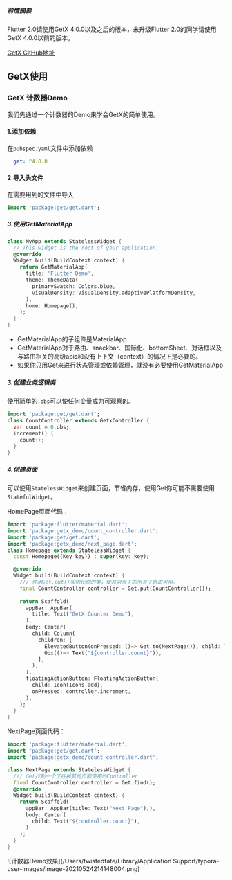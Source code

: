 ##### 前情摘要

Flutter 2.0请使用GetX 4.0.0以及之后的版本，未升级Flutter 2.0的同学请使用GetX 4.0.0以前的版本。

[GetX GitHub地址](https://github.com/jonataslaw/getx)

## GetX使用

### GetX 计数器Demo

我们先通过一个计数器的Demo来学会GetX的简单使用。

#### 1.添加依赖

在`pubspec.yaml`文件中添加依赖

```yaml
  get: ^4.0.0
```

#### 2.导入头文件

在需要用到的文件中导入

```dart
import 'package:get/get.dart';
```

##### 3.使用GetMaterialApp

```dart
class MyApp extends StatelessWidget {
  // This widget is the root of your application.
  @override
  Widget build(BuildContext context) {
    return GetMaterialApp(
      title: 'Flutter Demo',
      theme: ThemeData(
        primarySwatch: Colors.blue,
        visualDensity: VisualDensity.adaptivePlatformDensity,
      ),
      home: Homepage(),
    );
  }
}
```

* GetMaterialApp的子组件是MaterialApp
* GetMaterialApp对于路由、snackbar、国际化、bottomSheet、对话框以及与路由相关的高级apis和没有上下文（context）的情况下是必要的。
* 如果你只用Get来进行状态管理或依赖管理，就没有必要使用GetMaterialApp

##### 3.创建业务逻辑类

使用简单的`.obs`可以使任何变量成为可观察的。

```dart
import 'package:get/get.dart';
class CountController extends GetxController {
  var count = 0.obs;
  increment() {
    count++;
  }
}
```

##### 4.创建页面

可以使用`StatelessWidget`来创建页面，节省内存，使用Get你可能不需要使用`StatefulWidget`。

HomePage页面代码：

```dart
import 'package:flutter/material.dart';
import 'package:getx_demo/count_controller.dart';
import 'package:get/get.dart';
import 'package:getx_demo/next_page.dart';
class Homepage extends StatelessWidget {
  const Homepage({Key key}) : super(key: key);

  @override
  Widget build(BuildContext context) {
    /// 使用Get.put()实例化你的类，使其对当下的所有子路由可用。
    final CountController controller = Get.put(CountController());
    
    return Scaffold(
      appBar: AppBar(
        title: Text("GetX Counter Demo"),
      ),
      body: Center(
        child: Column(
          children: [
            ElevatedButton(onPressed: ()=> Get.to(NextPage()), child: Text("Get to NextPage")),
            Obx(()=> Text("${controller.count}")),
          ],
        ),
      ),
      floatingActionButton: FloatingActionButton(
        child: Icon(Icons.add),
        onPressed: controller.increment,
      ),
    );
  }
}
```

NextPage页面代码：

```dart
import 'package:flutter/material.dart';
import 'package:get/get.dart';
import 'package:getx_demo/count_controller.dart';

class NextPage extends StatelessWidget {
  /// Get找到一个正在被其他页面使用的Controller
  final CountController controller = Get.find();
  @override
  Widget build(BuildContext context) {
    return Scaffold(
      appBar: AppBar(title: Text("Next Page"),),
      body: Center(
        child: Text("${controller.count}"),
      )
    );
  }
}
```

![计数器Demo效果](/Users/twistedfate/Library/Application Support/typora-user-images/image-20210524214148004.png)

